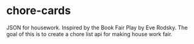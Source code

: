 # chore-cards
JSON for housework. 
Inspired by the Book Fair Play by Eve Rodsky.
The goal of this is to create a chore list api for 
making house work fair. 


